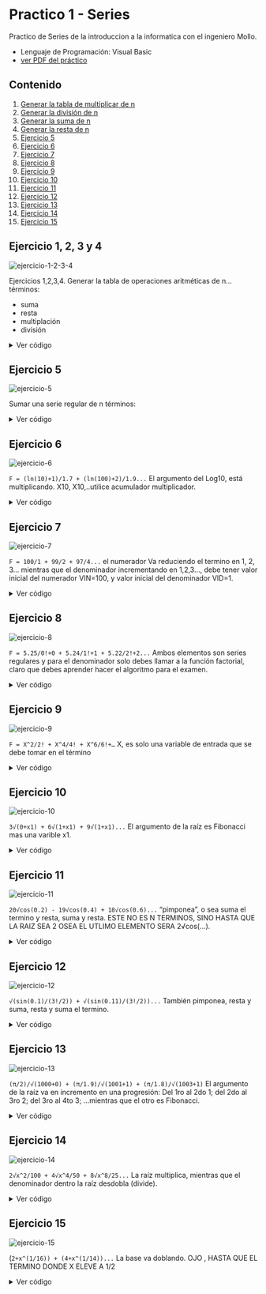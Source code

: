 # Practico 1 - Series
Practico de Series de la introduccion a la informatica con el ingeniero Mollo.
- Lenguaje de Programación: Visual Basic
- [ver PDF del práctico](https://drive.google.com/file/d/17pNVzbHrNzvcWico6ENC5BTHh7xvRfQa/view?usp=sharing)

## Contenido
1. [Generar la tabla de multiplicar de n](#ejercicio-1-2-3-y-4)
2. [Generar la división de n](#ejercicio-1-2-3-y-4)
3. [Generar la suma de n](#ejercicio-1-2-3-y-4)
4. [Generar la resta de n](#ejercicio-1-2-3-y-4)
5. [Ejercicio 5](#ejercicio-5)
6. [Ejercicio 6](#ejercicio-6)
7. [Ejercicio 7](#ejercicio-7)
8. [Ejercicio 8](#ejercicio-8)
9. [Ejercicio 9](#ejercicio-9)
10. [Ejercicio 10](#ejercicio-10)
11. [Ejercicio 11](#ejercicio-11)
12. [Ejercicio 12](#ejercicio-12)
13. [Ejercicio 13](#ejercicio-13)
14. [Ejercicio 14](#ejercicio-14)
15. [Ejercicio 15](#ejercicio-15)

## Ejercicio 1, 2, 3 y 4
![ejercicio-1-2-3-4](https://user-images.githubusercontent.com/88288135/186444074-653c7913-ab1b-4380-9787-0f90a8111970.png)

Ejercicios 1,2,3,4. Generar la tabla de operaciones aritméticas de n... términos:
- suma
- resta
- multiplación
- división

<details>
  <summary>Ver código</summary>

```vb
Public Function SelectTable(n As Double, operatorString As String) As String
  Dim result, symbol As String
  Dim index As Integer
  Dim res As Double
  result = "" : symbol = ""
  For index = 0 To 10
      Select Case operatorString
          Case "*"
              symbol = " *"
              res = (index * n)
          Case "/"
              symbol = " /"
              res = (index / n)
          Case "+"
              symbol = " +"
              res = (index + n)
          Case "-"
              symbol = " -"
              res = (index - n)
      End Select
      result = result + Str(index) + symbol + Str(n) + " = " + Str(res) + Chr(13) + Chr(10)
  Next
  Return result
End Function
```
```bash
# Output: SelectTable(TextBox1.Text, "+")
 0 + 5 =  5
 1 + 5 =  6
 2 + 5 =  7
 3 + 5 =  8
 4 + 5 =  9
 5 + 5 =  10
 6 + 5 =  11
 7 + 5 =  12
 8 + 5 =  13
 9 + 5 =  14
 10 + 5 =  15
```

</details>

## Ejercicio 5
![ejercicio-5](https://user-images.githubusercontent.com/88288135/186444118-0bfc580e-d4ca-42db-a068-81542f431b45.png)

Sumar una serie regular de n términos:

<details>
  <summary>Ver código</summary>

```vb
Public Function RegularSerie(n As UInt16, initialValue As Single, razon As Single, sumTotal As Boolean) As String
    Dim result As String = ""
    Dim index As UInt32
    Dim t, total As Single
    For index = 1 To n
        t = initialValue + (index - 1) * razon
        If sumTotal Then
            total += t
            result = Str(total)
        Else
            If index = n Then
                result += Str(t)
            Else
                result = result + Str(t) + "  + "
            End If
        End If
    Next
    Return "F = " + result
End Function
```
```bash
# Output: RegularSerie(TextBox1.Text, TextBox2.Text, TextBox3.Text, True)
F = 30
# Output string: RegularSerie(TextBox1.Text, TextBox2.Text, TextBox3.Text, False)
F =  2  +  4  +  6  +  8  +  10
```

</details>

## Ejercicio 6
![ejercicio-6](https://user-images.githubusercontent.com/88288135/186444149-b07db024-76ab-456f-b80b-872fb3d71c00.png)

`F = (ln(10)+1)/1.7 + (ln(100)+2)/1.9...` El argumento del Log10, está multiplicando. X10, X10,..utilice acumulador multiplicador.

<details>
  <summary>Ver código</summary>

```vb
Public Function LogarithmSerie(n As Integer, initialValue As Double, razon As Double, arg As Double, sumTotal As Boolean) As String
    Dim result As String = ""
    Dim count As Double
    Dim index As Integer
    Dim t, f, total As Double
    count = arg
    t = initialValue
    For index = 1 To n
        If sumTotal Then
            f = (Math.Log10(count) + index) / t
            total += f
            result = Str(total)
        Else
            If index.Equals(n) Then
                result = result + "(ln(" + Str(count) + ")+" + Str(index) + ")/" + Str(t)
            Else
                result = result + "(ln(" + Str(count) + ")+" + Str(index) + ")/" + Str(t) + "+  "
            End If
        End If
        count *= 10
        t = Math.Round(t + razon, 2)
    Next
    Return "F = " + result
End Function
```
```bash
# Output: LogarithmSerie(TextBox1.Text, vi, r, arg, True)
F = 13.617137472838102
# Output string: LogarithmSerie(TextBox1.Text, vi, r, arg, False)
F = (ln(10)+1)/1.7 +  (ln(100)+ 2)/ 1.9  +  (ln(1000)+3)/2.1  + (ln(10000)+4)/2.3  +  (ln(100000)+5)/2.5
```

</details>

## Ejercicio 7
![ejercicio-7](https://user-images.githubusercontent.com/88288135/186444172-7c5ad491-5820-4e0c-ba67-8f2ea91e95a7.png)

`F = 100/1 + 99/2 + 97/4...` el numerador Va reduciendo el termino en 1, 2, 3… mientras que el denominador incrementando en 1,2,3…, debe tener valor inicial del numerador VIN=100, y valor inicial del denominador VID=1.

<details>
  <summary>Ver código</summary>
  
```vb
Public Function IncreaseAndDecrease(n As Integer, initialValueNumerator As Integer, initialValueDenominator As Integer, isSumTotal As Boolean) As String
    Dim result As String = ""
    Dim index As Integer
    Dim f, total As Double
    For index = 1 To n
        If isSumTotal Then
            f = (initialValueNumerator / initialValueDenominator)
            total += f
            result = Str(total)
        Else
            If index = n Then
                result = result + Str(initialValueNumerator) + "/" + Str(initialValueDenominator)
            Else
                result = result + Str(initialValueNumerator) + "/" + Str(initialValueDenominator) + " +  "
            End If
        End If
        initialValueNumerator -= index
        initialValueDenominator += index
    Next
    Return "F =" + result
End Function
```
```bash
# Output: IncreaseAndDecrease(TextBox1.Text, TextBox2.Text, TextBox3.Text, True)
F = 195.3603896103896
# Output string: IncreaseAndDecrease(TextBox1.Text, TextBox2.Text, TextBox3.Text, False)
F = 100/ 1 +   99/ 2 +   97/ 4 +   94/ 7 +   90/ 11
```

</details>

## Ejercicio 8
![ejercicio-8](https://user-images.githubusercontent.com/88288135/186444205-1d258a44-004e-4e25-98b1-61077c6cbefe.png)

`F = 5.25/0!+0 + 5.24/1!+1 + 5.22/2!+2...` Ambos elementos son series regulares y para el denominador solo debes llamar a la función factorial, claro que debes aprender hacer el algoritmo para el examen.

<details>
  <summary>Ver código</summary>
  
```vb
Public Function Factorial(number As Double) As Double
    Dim fac As Double
    Dim index As Integer
    If number <> 0 Then
        fac = 1
        For index = Math.Abs(number) To 1 Step -1
            fac *= index
        Next
        If number < 0 Then
            fac = -fac
        End If
    Else
        fac = 1
    End If
    Return fac
End Function
Public Function RegularSerieWithFactorial(n As Integer, initialValueNum As Double, initialValueDen As Double, sumTotal As Double) As String
    Dim result As String = ""
    Dim index As Integer
    Dim t, f, total As Double
    For index = 0 To n
        If sumTotal Then
            If initialValueDen = 0 Then
                f = 0
            Else
                f = initialValueNum / (Factorial(initialValueDen) + initialValueDen)
            End If
            total += f
            result = Str(total)
        Else
            t = index + 1
            If index = n Then
                result = result + Str(Math.Round(initialValueNum, 2)) + "/(!" + Str(initialValueDen) + "+" + Str(initialValueDen) + ")"
            Else
                result = result + Str(Math.Round(initialValueNum, 2)) + "/(!" + Str(initialValueDen) + "+" + Str(initialValueDen) + ")  +  "
            End If
        End If
        initialValueNum -= (t / 100)
        initialValueDen += 1
    Next
    Return "F = " + result
End Function
```
```bash
# Output: RegularSerieWithFactorial(TextBox1.Text, vi, r, True)
F = 4.750333333333333
# Output string: RegularSerieWithFactorial(TextBox1.Text, vi, r, False)
F = 5.25/(!0+0) + 5.24/(!1+1) + 5.22/(!2+2) + 5.19/(!3+3) + 5.15/(!4+4) + 5.1/(!5+5)
```

</details>

## Ejercicio 9
![ejercicio-9](https://user-images.githubusercontent.com/88288135/186444267-a8bf051f-1d49-432b-a97c-f1f43e6ac8cd.png)

`F = X^2/2! + X^4/4! + X^6/6!+…` X, es solo una variable de entrada que se debe tomar en el término

<details>
  <summary>Ver código</summary>
  
```vb
Public Function SumFactorial(n As Integer, x As Single, sumTotal As Boolean) As String
    Dim result As String = ""
    Dim index As Integer
    Dim formule As Double
    If n = 0 Then
        result = Str(0)
    End If
    For index = 1 To n
        If sumTotal Then
            formule = Math.Pow(x, index * 2) / Factorial(index * 2)
            result = Str(formule)
        Else
            If index = n Then
                result = result + "(" + Str(x) + "^" + Str(index * 2) + ")/" + Str(index * 2) + "!"
            Else
                result = result + "(" + Str(x) + "^" + Str(index * 2) + ")/" + Str(index * 2) + "! + "
            End If
        End If
    Next
    Return "F = " + result
End Function
```
```bash
# Output: SumFactorial(TextBox1.Text, TextBox2.Text, True)
F = 0.0002821869488536155
# Output string: SumFactorial(TextBox1.Text, TextBox2.Text, False)
F = (2^2)/ 2! + (2^4)/ 4! + (2^6)/ 6! + (2^8)/ 8! + (2^10)/ 10!
```

</details>

## Ejercicio 10
![ejercicio-10](https://user-images.githubusercontent.com/88288135/186444302-45eed81f-27ac-42f8-9364-232f7953f9f3.png)

`3√(0+x1) + 6√(1+x1) + 9√(1+x1)...` El argumento de la raíz es Fibonacci mas una varible x1.

<details>
  <summary>Ver código</summary>
  
```vb
Public Function SerieProgresiveFibonacci(n As Integer, x As Double, viRoot As Integer, sumTotal As Boolean) As String
    Dim result As String = ""
    Dim index, a, b, c, root As Integer
    Dim formule, total As Double
    a = -1 : b = 1 : root = viRoot
    For index = 1 To n
        c = a + b
        If sumTotal Then
            formule = (c + x) ^ (1 / root)
            total += formule
            result = Str(total)
        Else
            If index = n Then
                result = result + Str(index * 3) + "√(" + Str(c) + "+" + Str(x) + ")"
            Else
                result = result + Str(index * 3) + "√(" + Str(c) + "+" + Str(x) + ") + "
            End If
        End If
        a = b
        b = c
        root *= 3
    Next
    Return "F = " + result
End Function
```
```bash
# Output: SerieProgresiveFibonacci(TextBox1.Text, TextBox2.Text, TextBox3.Text, True)
F = 5.455187736786854
# Output string: SerieProgresiveFibonacci(TextBox1.Text, TextBox2.Text, TextBox3.Text, False)
F = 3√(0+2) +  6√(1+2) +  9√(1+2) +  12√(2+2) +  15√(3+2)
```

</details>

## Ejercicio 11
![ejercicio-11](https://user-images.githubusercontent.com/88288135/186444327-afec7074-ce3a-4497-b984-6c293bbeeb5f.png)

`20√cos(0.2) - 19√cos(0.4) + 18√cos(0.6)...` “pimponea”, o sea suma el termino y resta, suma y resta. ESTE NO ES N TERMINOS, SINO HASTA QUE LA RAIZ SEA 2 OSEA EL UTLIMO ELEMENTO SERA 2√cos(...).

<details>
  <summary>Ver código</summary>
  
```vb
Public Shared Function Pinponear(root As Double, vi As Double, razon As Double, sumTotal As Boolean) As String
    Dim result As String = ""
    Dim index As Integer
    Dim count, total, formule As Double
    count = vi
    For index = root To 2 Step -1
        If sumTotal Then
            If index Mod 2 <> 0 Then
                formule = -Math.Pow(Math.Cos(count), 1 / index)
            Else
                formule = Math.Pow(Math.Cos(count), 1 / index)
            End If
            total += formule
            result = Str(total)
        Else
            If index = 2 Then
                result = result + Str(index) + "√cos(" + Str(count) + ")"
            Else
                If index Mod 2 <> 0 Then
                    result = result + Str(index) + "√cos(" + Str(count) + ")  + "
                Else
                    result = result + Str(index) + "√cos(" + Str(count) + ")  - "
                End If
            End If
        End If
        count = Math.Round(count + razon, 2)
    Next
    Return "F = " + result
End Function
```
```bash
# Output: Pinponear(TextBox1.Text, vi, r, True)
F = 5.455187736786854
# Output string: Pinponear(TextBox1.Text, vi, r, False)
F = 3√(0+2) +  6√(1+2) +  9√(1+2) +  12√(2+2) +  15√(3+2)
```

</details>

## Ejercicio 12
![ejercicio-12](https://user-images.githubusercontent.com/88288135/186444349-d79cc7de-1bcb-4696-8098-46bcd8ef3311.png)

`√(sin(0.1)/(3!/2)) + √(sin(0.11)/(3!/2))...` También pimponea, resta y suma, resta y suma el termino.

<details>
  <summary>Ver código</summary>
  
```vb
Public Function ProgresiveSeriePinponear(n As Integer, initValue As Double, r As Double, arg As Double, sumTotal As Boolean)
    Dim result As String = ""
    Dim index As Integer
    Dim total, formule, count As Double
    count = initValue
    For index = 1 To n
        If sumTotal Then
            formule = Math.Sqrt(Math.Sin(arg) / (Factorial(count) / 2))
            total = -total + formule
            result = Str(total)
        Else
            If index Mod 2 = 0 Then
                result = result + "+ √sin(" + Str(arg) + ")/(" + Str(count) + "!/2) "
            Else
                result = result + "- √sin(" + Str(arg) + ")/(" + Str(count) + "!/2) "
            End If
        End If
        arg = Math.Round(arg + r, 2)
        count += 3
    Next
    Return "F = " + result
End Function
```
```bash
# Output: ProgresiveSeriePinponear(TextBox1.Text, vi, r, arg, True)
F = -0.16574853902978934
# Output string: ProgresiveSeriePinponear(TextBox1.Text, vi, r, arg, False)
F = - √sin( 0.1)/( 3!/2) + √sin( 0.11)/( 6!/2) - √sin( 0.12)/( 9!/2) + √sin( 0.13)/( 12!/2)
```

</details>

## Ejercicio 13
![ejercicio-13](https://user-images.githubusercontent.com/88288135/186444385-50e5f5ae-7990-48da-bb87-434123617752.png)

`(π/2)/√(1000+0) + (π/1.9)/√(1001+1) + (π/1.8)/√(1003+1)` El argumento de la raíz va en incremento en una progresión: Del 1ro al 2do 1; del 2do al 3ro 2; del 3ro al 4to 3; …mientras que el otro es Fibonacci.

<details>
  <summary>Ver código</summary>
  
```vb
Public Function ProgresiveSerieFibonacci(n As Integer, initValue As Integer, sumTotal As Boolean) As String
    Dim result As String = ""
    Dim index As Integer
    Dim count, a, b, c, total, formule As Double
    count = 2 : a = -1 : b = 1
    For index = 1 To n
        c = a + b
        If sumTotal Then
            formule = (3.14159 / count) / Math.Sqrt(initValue + c)
            total += formule
            result = Str(total)
        Else
            If index = n Then
                result = result + "(π/" + Str(count) + ")/√(" + Str(initValue) + "+" + Str(c) + ")"
            Else
                result = result + "(π/" + Str(count) + ")/√(" + Str(initValue) + "+" + Str(c) + ")  +  "
            End If
        End If
        a = b
        b = c
        count = Math.Round(count - 0.1, 2)
        initValue += index
    Next
    Return "F = " + result
End Function
```
```bash
# Output: ProgresiveSerieFibonacci(TextBox1.Text, TextBox2.Text, True)
F = 0.27688777750129406
# Output string: ProgresiveSerieFibonacci(TextBox1.Text, TextBox2.Text, False)
F = (π/ 2)/√( 1000+ 0)  +  (π/ 1.9)/√( 1001+ 1)  +  (π/ 1.8)/√( 1003+ 1)  +  (π/ 1.7)/√( 1006+ 2)  +  (π/ 1.6)/√( 1010+ 3)
```

</details>

## Ejercicio 14
![ejercicio-14](https://user-images.githubusercontent.com/88288135/186444419-969b8549-6639-4687-95e5-70c9ecdff06c.png)

`2√x^2/100 + 4√x^4/50 + 8√x^8/25...` La raíz multiplica, mientras que el denominador dentro la raíz desdobla (divide).

<details>
  <summary>Ver código</summary>
  
```vb
Public Function SerieMultiplyAndUnfold(n As Integer, root As Double, num As Double, denom As Double, sumTotal As Boolean) As String
    Dim result As String = ""
    Dim index As Integer
    Dim total, formule As Double
    For index = 1 To n
        If sumTotal Then
            formule = Math.Pow(Math.Pow(num, root) / denom, 1 / root)
            total += formule
            result = Str(total)
        Else
            If index = n Then
                result = result + Str(root) + "√(" + Str(num) + "^" + Str(root) + "/" + Str(denom) + ")"
            Else
                result = result + Str(root) + "√(" + Str(num) + "^" + Str(root) + "/" + Str(denom) + ")  +  "
            End If
        End If
        root = Math.Round(root * 2, 2)
        denom = Math.Round(denom / 2, 2)
    Next
    Return "F = " + result
End Function
```
```bash
# Output: SerieMultiplyAndUnfold(TextBox1.Text, TextBox2.Text,TextBox3.Text, TextBox4.Text, True)
F = 1.9987716171427177
# Output string with params: SerieMultiplyAndUnfold(4, 2, 1, 100, False)
F = 2√( 1^ 2/ 100)  +   4√( 1^ 4/ 50)  +   8√( 1^ 8/ 25)  +   16√( 1^ 16/ 12.5)
```

</details>

## Ejercicio 15
![ejercicio-15](https://user-images.githubusercontent.com/88288135/186444442-19d4cae6-b553-4cf4-8ada-9bd04c631593.png)

(`2+x^(1/16)) + (4+x^(1/14))...` La base va doblando. OJO , HASTA QUE EL TERMINO DONDE X ELEVE A 1/2

<details>
  <summary>Ver código</summary>
  
```vb
Public Function SerieBaseIsDoubling(n As Integer, base As Double, x As Double, denom As Double, sumTotal As Boolean) As String
    Dim result As String = ""
    Dim index As Integer
    Dim total, formule As Double
    For index = 1 To n
        If sumTotal Then
            formule = base + Math.Pow(x, 1 / denom)
            total += formule
            result = total
        Else
            If denom >= 2 Then
                If index = n Then
                    result = result + "(" + Str(base) + "+" + Str(x) + "^(1/" + Str(denom) + "))"
                Else
                    result = result + "(" + Str(base) + "+" + Str(x) + "^(1/" + Str(denom) + "))  + "
                End If
            End If
        End If
        base *= 2
        denom -= 2
    Next
    Return "F = " + result
End Function
```
```bash
# Output: SerieBaseIsDoubling(TextBox1.Text, vi, r, arg, True)
F = 2056
# Output string with params: SerieBaseIsDoubling(10, 2, 1, 16, False)
F = ( 2+ 1^(1/ 16))  + ( 4+ 1^(1/ 14))  + ( 8+ 1^(1/ 12))  + ( 16+ 1^(1/ 10))  + ( 32+ 1^(1/ 8))  + ( 64+ 1^(1/ 6))  + ( 128+ 1^(1/ 4))  + ( 256+ 1^(1/ 2))
```

</details>
